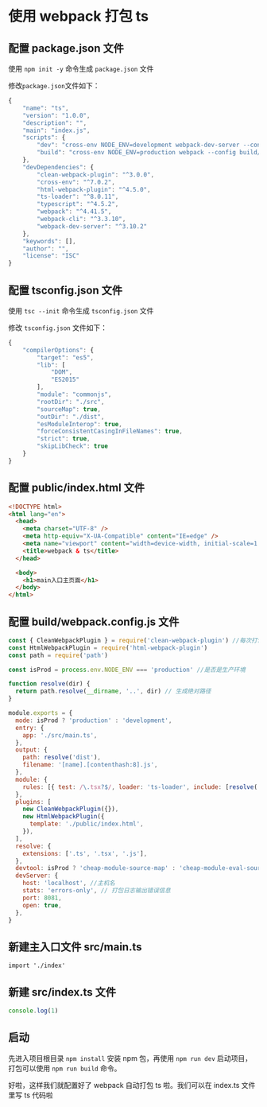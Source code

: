 # 使用 webpack 打包 ts

## 配置 package.json 文件

使用 `npm init -y` 命令生成 `package.json` 文件

修改`package.json`文件如下：

```js
{
    "name": "ts",
    "version": "1.0.0",
    "description": "",
    "main": "index.js",
    "scripts": {
        "dev": "cross-env NODE_ENV=development webpack-dev-server --config build/webpack.config.js",
        "build": "cross-env NODE_ENV=production webpack --config build/webpack.config.js"
    },
    "devDependencies": {
        "clean-webpack-plugin": "^3.0.0",
        "cross-env": "^7.0.2",
        "html-webpack-plugin": "^4.5.0",
        "ts-loader": "^8.0.11",
        "typescript": "^4.5.2",
        "webpack": "^4.41.5",
        "webpack-cli": "^3.3.10",
        "webpack-dev-server": "^3.10.2"
    },
    "keywords": [],
    "author": "",
    "license": "ISC"
}
```

## 配置 tsconfig.json 文件

使用 `tsc --init` 命令生成 `tsconfig.json` 文件

修改 `tsconfig.json` 文件如下：

```js
{
    "compilerOptions": {
        "target": "es5",
        "lib": [
            "DOM",
            "ES2015"
        ],
        "module": "commonjs",
        "rootDir": "./src",
        "sourceMap": true,
        "outDir": "./dist",
        "esModuleInterop": true,
        "forceConsistentCasingInFileNames": true,
        "strict": true,
        "skipLibCheck": true
    }
}
```

## 配置 public/index.html 文件

```html
<!DOCTYPE html>
<html lang="en">
  <head>
    <meta charset="UTF-8" />
    <meta http-equiv="X-UA-Compatible" content="IE=edge" />
    <meta name="viewport" content="width=device-width, initial-scale=1.0" />
    <title>webpack & ts</title>
  </head>

  <body>
    <h1>main入口主页面</h1>
  </body>
</html>
```

## 配置 build/webpack.config.js 文件

```js
const { CleanWebpackPlugin } = require('clean-webpack-plugin') //每次打包时，删除上次打包的残留文件，保证打出的包整洁，非必须
const HtmlWebpackPlugin = require('html-webpack-plugin')
const path = require('path')

const isProd = process.env.NODE_ENV === 'production' //是否是生产环境

function resolve(dir) {
  return path.resolve(__dirname, '..', dir) // 生成绝对路径
}

module.exports = {
  mode: isProd ? 'production' : 'development',
  entry: {
    app: './src/main.ts',
  },
  output: {
    path: resolve('dist'),
    filename: '[name].[contenthash:8].js',
  },
  module: {
    rules: [{ test: /\.tsx?$/, loader: 'ts-loader', include: [resolve('src')] }],
  },
  plugins: [
    new CleanWebpackPlugin({}),
    new HtmlWebpackPlugin({
      template: './public/index.html',
    }),
  ],
  resolve: {
    extensions: ['.ts', '.tsx', '.js'],
  },
  devtool: isProd ? 'cheap-module-source-map' : 'cheap-module-eval-source-map',
  devServer: {
    host: 'localhost', //主机名
    stats: 'errors-only', // 打包日志输出错误信息
    port: 8081,
    open: true,
  },
}
```

## 新建主入口文件 src/main.ts

```
import './index'
```

## 新建 src/index.ts 文件

```js
console.log(1)
```

## 启动

先进入项目根目录 `npm install` 安装 npm 包，再使用 `npm run dev` 启动项目，打包可以使用 `npm run build` 命令。

好啦，这样我们就配置好了 webpack 自动打包 ts 啦。我们可以在 index.ts 文件里写 ts 代码啦
